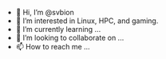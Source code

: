 - 👋 Hi, I’m @svbion
- 👀 I’m interested in Linux, HPC, and gaming.
- 🌱 I’m currently learning ...
- 💞️ I’m looking to collaborate on ...
- 📫 How to reach me ...

<!---
svbion/svbion is a ✨ special ✨ repository because its `README.md` (this file) appears on your GitHub profile.
You can click the Preview link to take a look at your changes.
--->
